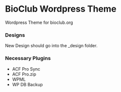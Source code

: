 # BioClub Wordpress Theme

Wordpress Theme for bioclub.org

### Designs
New Design should go into the \_design folder.

### Necessary Plugins
* ACF Pro Sync
* ACF Pro.zip
* WPML
* WP DB Backup
